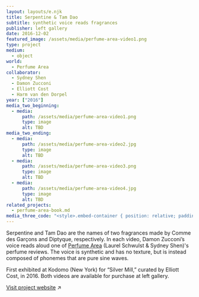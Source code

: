 ```yaml
---
layout: layouts/e.njk
title: Serpentine & Tam Dao
subtitle: synthetic voice reads fragrances
publisher: left gallery
date: 2016-12-02
featured_image: /assets/media/perfume-area-video1.png
type: project
medium:
  - object
world:
  - Perfume Area
collaborator:
  - Sydney Shen
  - Damon Zucconi
  - Elliott Cost
  - Harm van den Dorpel
year: ["2016"]
media_two_beginning:
  - media:
      path: /assets/media/perfume-area-video1.png
      type: image
      alt: TBD
media_two_ending:
  - media:
      path: /assets/media/perfume-area-video2.jpg
      type: image
      alt: TBD
  - media:
      path: /assets/media/perfume-area-video3.png
      type: image
      alt: TBD
  - media:
      path: /assets/media/perfume-area-video4.jpg
      type: image
      alt: TBD
related_projects:
  - perfume-area-book.md
media_three_code: "<style>.embed-container { position: relative; padding-bottom: 56.25%; height: 0;     overflow: hidden; max-width: 100%; } .embed-container iframe, .embed-container object, .embed-container embed { position: absolute; top: 0; left: 0; width: 100%; height: 100%; }</style><div class='embed-container'><iframe src='https://www.youtube.com/embed/mkEgvsWXDPY' frameborder='0' allowfullscreen></iframe></div>"
---
```


Serpentine and Tam Dao are the names of two fragrances made by Comme des Garçons and Diptyque, respectively. In each video, Damon Zucconi’s voice reads aloud one of <a href="/medium/world/perfume-area">Perfume Area</a> (Laurel Schwulst & Sydney Shen)'s perfume reviews. The voice is synthetic and has no texture, but is instead composed of phonemes that are pure sine waves.

First exhibited at Kodomo (New York) for “Silver Mill,” curated by Elliott Cost, in 2016. Both videos are available for purchase at left gallery.

<a href="https://perfume-area.com/projects/serpentine-tam-dao-mov">Visit project website</a> ↗
